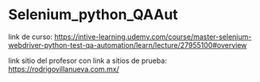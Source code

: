 # Selenium_python_QAAut

link de curso:
https://intive-learning.udemy.com/course/master-selenium-webdriver-python-test-qa-automation/learn/lecture/27955100#overview

link sitio del profesor con link a sitios de prueba:
https://rodrigovillanueva.com.mx/
